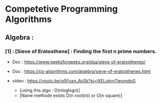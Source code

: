 # Competetive Programming Algorithms
## Algebra :
### [1] : [Sieve of Eratosthene] : Finding the first n prime numbers. 
- Doc : https://www.geeksforgeeks.org/dsa/sieve-of-eratosthenes/
- Doc : https://cp-algorithms.com/algebra/sieve-of-eratosthenes.html
- video : https://youtu.be/g5Fuxn_AvSk?si=jXELokrnTieomdoG

    - [using this algo : O(nloglogn)]
    - [Naive methode exists O(n root(n)) or O(n square)]
